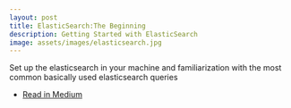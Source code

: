 ```yaml
---
layout: post
title: ElasticSearch:The Beginning
description: Getting Started with ElasticSearch
image: assets/images/elasticsearch.jpg
---
```


Set up the elasticsearch in your machine and familiarization with the most common basically used elasticsearch queries

<ul class="actions small">
  <li><a href="https://rojeshshrestha.medium.com/elasticsearch-the-beginning-940bc3ad5b03" class="button special fit icon fa-book">Read in Medium</a></li>
</ul>
